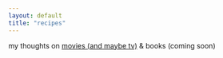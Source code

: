 ```yaml
---
layout: default
title: "recipes"
---
```


my thoughts on [movies (and maybe tv)](/reviews/movies) & books (coming soon)
